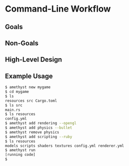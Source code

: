 # Command-Line Workflow

## Goals

## Non-Goals

## High-Level Design

## Example Usage

```bash
$ amethyst new mygame
$ cd mygame
$ ls
resources src Cargo.toml
$ ls src
main.rs
$ ls resources
config.yml
$ amethyst add rendering --opengl
$ amethyst add physics --bullet
$ amethyst remove physics
$ amethyst add scripting --ruby
$ ls resources
models scripts shaders textures config.yml renderer.yml
$ amethyst run
[running code]
$
```
